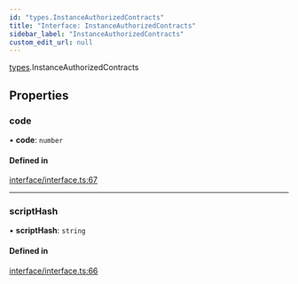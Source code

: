 ```yaml
---
id: "types.InstanceAuthorizedContracts"
title: "Interface: InstanceAuthorizedContracts"
sidebar_label: "InstanceAuthorizedContracts"
custom_edit_url: null
---
```


[types](../namespaces/types.md).InstanceAuthorizedContracts

## Properties

### code

• **code**: `number`

#### Defined in

[interface/interface.ts:67](https://github.com/CityOfZion/isengard/blob/87233a5/sdk/src/interface/interface.ts#L67)

___

### scriptHash

• **scriptHash**: `string`

#### Defined in

[interface/interface.ts:66](https://github.com/CityOfZion/isengard/blob/87233a5/sdk/src/interface/interface.ts#L66)
